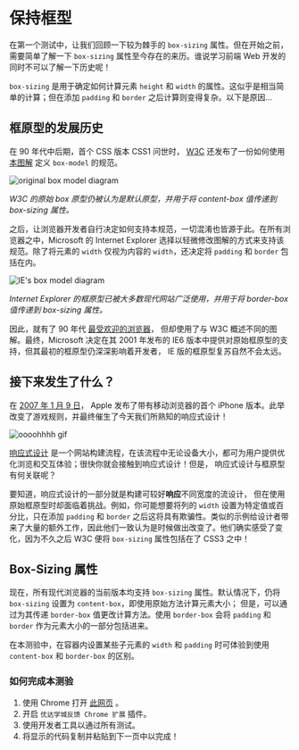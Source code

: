 # 保持框型

在第一个测试中，让我们回顾一下较为棘手的 `box-sizing`  属性。但在开始之前，需要简单了解一下 `box-sizing` 属性至今存在的来历。谁说学习前端 Web 开发的同时不可以了解一下历史呢！

`box-sizing` 是用于确定如何计算元素 `height` 和 `width` 的属性。这似乎是相当简单的计算；但在添加 `padding` 和 `border`  之后计算则变得复杂。以下是原因...

## 框原型的发展历史

在 90 年代中后期，首个 CSS 版本 CSS1 问世时， [W3C](https://www.w3.org/) 还发布了一份如何使用 [本图解](https://www.w3.org/TR/CSS1/#formatting-model) 定义 `box-model`  的规范。

![original box model diagram](https://udacity.github.io/fend/lessons/L5/problem-set/02-keep-it-boxy/original-box-model-diagram.png)

*W3C 的原始 box 原型仍被认为是默认原型，并用于将 content-box 值传递到 box-sizing 属性。*

之后，让浏览器开发者自行决定如何支持本规范，一切混淆也皆源于此。在所有浏览器之中，Microsoft 的 Internet Explorer 选择以轻微修改图解的方式来支持该规范。除了将元素的 `width` 仅视为内容的 `width`，还决定将 `padding` 和 `border`  包括在内。

![IE's box model diagram](https://udacity.github.io/fend/lessons/L5/problem-set/02-keep-it-boxy/ie-box-model-diagram.png)

*Internet Explorer 的框原型已被大多数现代网站广泛使用，并用于将 border-box 值传递到  box-sizing 属性。*

因此，就有了 90 年代 [最受欢迎的浏览器](http://www.w3schools.com/browsers/browsers_stats.asp)， 但却使用了与 W3C 概述不同的图解。最终，Microsoft 决定在其 2001 年发布的 IE6 版本中提供对原始框原型的支持，但其最初的框原型仍深深影响着开发者， IE 版的框原型复苏自然不会太远。

## 接下来发生了什么？

在 [2007 年 1 月  9 日](http://www.apple.com/pr/library/2007/01/09Apple-Reinvents-the-Phone-with-iPhone.html)， Apple 发布了带有移动浏览器的首个 iPhone  版本。此举改变了游戏规则，并最终催生了今天我们所熟知的响应式设计！

![oooohhhh gif](https://udacity.github.io/fend/lessons/L5/problem-set/02-keep-it-boxy/toy-story-oooohhhh.gif)

[响应式设计](https://baike.baidu.com/item/%E5%93%8D%E5%BA%94%E5%BC%8F%E7%BD%91%E9%A1%B5%E8%AE%BE%E8%AE%A1/2519669?fr=aladdin) 是一个网站构建流程，在该流程中无论设备大小，都可为用户提供优化浏览和交互体验；很快你就会接触到响应式设计！但是， 响应式设计与框原型有何关联呢？

要知道，响应式设计的一部分就是构建可较好**响应**不同宽度的流设计， 但在使用原始框原型时却面临着挑战。例如，你可能想要将列的 `width` 设置为特定值或百分比，只在添加 `padding` 和 `border` 之后这将具有欺骗性。类似的示例给设计者带来了大量的额外工作，因此他们一致认为是时候做出改变了。他们确实感受了变化，因为不久之后  W3C 便将 `box-sizing` 属性包括在了 CSS3 之中！

## Box-Sizing 属性

现在，所有现代浏览器的当前版本均支持  `box-sizing` 属性。默认情况下，仍将 `box-sizing` 设置为  `content-box`，即使用原始方法计算元素大小； 但是，可以通过为其传递  `border-box` 值更改计算方法。使用 `border-box` 会将 `padding` 和 `border` 作为元素大小的一部分包括进来。

在本测验中，在容器内设置某些子元素的 `width` 和 `padding` 时可体验到使用 `content-box` 和 `border-box` 的区别。

### 如何完成本测验

1. 使用 Chrome 打开 [此网页](https://udacity.github.io/fend/lessons/L5/problem-set/02-keep-it-boxy/index.html) 。
2. 开启 `优达学城反馈 Chrome 扩展` 插件。
3. 使用开发者工具以通过所有测试。
4. 将显示的代码复制并粘贴到下一页中以完成！